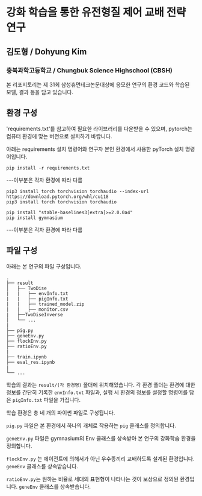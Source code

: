# 강화 학습을 통한 유전형질 제어 교배 전략 연구
## 김도형 / Dohyung Kim
### 충북과학고등학교 / Chungbuk Science Highschool (CBSH)


본 리포지토리는 제 31회 삼성휴먼테크논문대상에 응모한 연구의 환경 코드와 학습된 모델, 결과 등을 담고 있습니다.

## 환경 구성

'requirements.txt'를 참고하여 필요한 라이브러리를 다운받을 수 있으며, pytorch는 컴퓨터 환경에 맞는 버전으로 설치하기 바랍니다.

아래는 requirements 설치 명령어와 연구자 본인 환경에서 사용한 pyTorch 설치 명령어입니다.

```
pip install -r requirements.txt
```

---이부분은 각자 환경에 따라 다름
```
pip3 install torch torchvision torchaudio --index-url https://download.pytorch.org/whl/cu118
pip3 install torch torchvision torchaudio

pip install "stable-baselines3[extra]>=2.0.0a4"
pip install gymnasium

```
---이부분은 각자 환경에 따라 다름


## 파일 구성

아래는 본 연구의 파일 구성입니다. 

```
.
├── result
│   ├── TwoDise
|   |   ├── envInfo.txt
|   |   ├── pigInfo.txt
|   |   ├── trained_model.zip
|   |   ├── monitor.csv
|   ├──TwoDiseInverse
│   └── ...
|
├── pig.py
├── geneEnv.py
├── flockEnv.py
├── ratioEnv.py
|
├── train.ipynb
├── eval_res.ipynb
|
└── ...
```

학습의 결과는 `result/(각 환경명)` 폴더에 위치해있습니다.
각 환경 폴더는 환경에 대한 정보를 간단히 기록한 `envInfo.txt` 파일과,
실행 시 환경의 정보를 설정할 명령어를 담은 `pigInfo.txt` 파일을 가집니다.

학습 환경은 총 네 개의 파이썬 파일로 구성됩니다.


`pig.py` 파일은 본 환경에서 하나의 개체로 작용하는 `pig` 클래스를 정의합니다.

`geneEnv.py` 파일은 gymnasium의 Env 클래스를 상속받아 본 연구의 강화학습 환경을 정의합니다.

`flockEnv.py` 는 에이전트에 의해서가 아닌 우수종끼리 교배하도록 설계된 환경입니다. `geneEnv` 클래스를 상속받습니다.

`ratioEnv.py`는 원하는 비율로 세대의 표현형이 나타나는 것이 보상으로 정의된 환경입니다. `geneEnv` 클래스를 상속받습니다.
